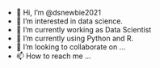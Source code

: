 - 👋 Hi, I’m @dsnewbie2021
- 👀 I’m interested in data science.
- 🔭 I’m currently working as Data Scientist
- 🌱 I’m currently using Python and R.
- 💞️ I’m looking to collaborate on ...
- 📫 How to reach me ...

<!---
dsnewbie2021/dsnewbie2021 is a ✨ special ✨ repository because its `README.md` (this file) appears on your GitHub profile.
You can click the Preview link to take a look at your changes.
--->
